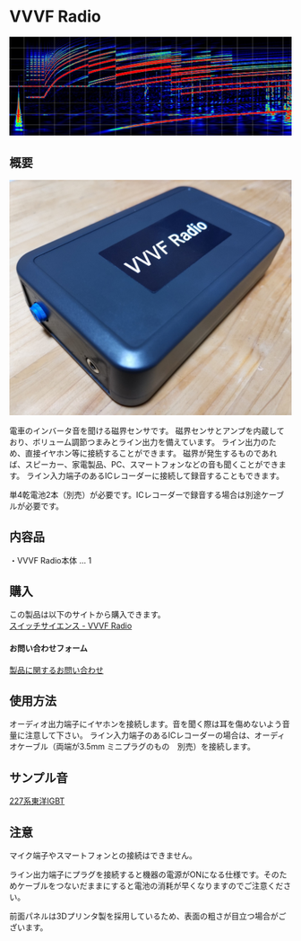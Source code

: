 # VVVF Radio

![スペクトル](./img/spectrum.jpg)

## 概要
![本体画像](./img/VVVF-Radio.jpg)

電車のインバータ音を聞ける磁界センサです。
磁界センサとアンプを内蔵しており、ボリューム調節つまみとライン出力を備えています。
ライン出力のため、直接イヤホン等に接続することができます。
磁界が発生するものであれば、スピーカー、家電製品、PC、スマートフォンなどの音も聞くことができます。
ライン入力端子のあるICレコーダーに接続して録音することもできます。

単4乾電池2本（別売）が必要です。ICレコーダーで録音する場合は別途ケーブルが必要です。

## 内容品
・VVVF Radio本体 … 1

## 購入
この製品は以下のサイトから購入できます。  
[スイッチサイエンス - VVVF Radio](https://www.switch-science.com/products/9596 "VVVF Radio")

#### お問い合わせフォーム
[製品に関するお問い合わせ](https://forms.gle/Fn5E3byABXJ8P5sbA)

## 使用方法
オーディオ出力端子にイヤホンを接続します。音を聞く際は耳を傷めないよう音量に注意して下さい。
ライン入力端子のあるICレコーダーの場合は、オーディオケーブル（両端が3.5mm ミニプラグのもの　別売）を接続します。

## サンプル音
[227系東洋IGBT](https://soundcloud.com/naoto64/227igbt?si=b2d0c10c16f74043993dc020d4651cc2&utm_source=clipboard&utm_medium=text&utm_campaign=social_sharing)

## 注意
マイク端子やスマートフォンとの接続はできません。 

ライン出力端子にプラグを接続すると機器の電源がONになる仕様です。そのためケーブルをつないだままにすると電池の消耗が早くなりますのでご注意ください。 

前面パネルは3Dプリンタ製を採用しているため、表面の粗さが目立つ場合がございます。
